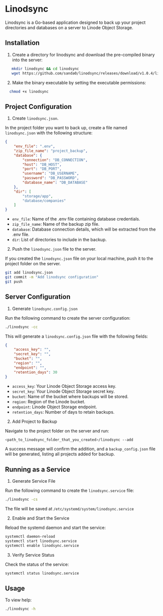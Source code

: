 # Linodsync
Linodsync is a Go-based application designed to back up your project directories and databases on a server to Linode Object Storage. 

## Installation
1. Create a directory for linodsync and download the pre-compiled binary into the server:
```bash
   mkdir linodsync && cd linodsync
   wget https://github.com/sanda0/linodsync/releases/download/v1.0.4/linodsync
```
2. Make the binary executable by setting the executable permissions:
```bash
  chmod +x linodsync
```

## Project Configuration

1. Create `linodsync.json`.

In the project folder you want to back up, create a file named `linodsync.json` with the following structure:
```json
{
    "env_file": ".env",
    "zip_file_name": "project_backup",
    "database": {
        "connection": "DB_CONNECTION",
        "host": "DB_HOST",
        "port": "DB_PORT",
        "username": "DB_USERNAME",
        "password": "DB_PASSWORD",
        "database_name": "DB_DATABASE"
    },
    "dir": [
        "storage/app",
        "database/companies"
    ]
}
```
- `env_file`: Name of the .env file containing database credentials.
- `zip_file_name`: Name of the backup zip file.
- `database`: Database connection details, which will be extracted from the .env file.
- `dir`: List of directories to include in the backup.

2. Push the `linodsync.json` file to the server.

If you created the `linodsync.json` file on your local machine, push it to the project folder on the server.
```bash
git add linodsync.json
git commit -m "Add linodsync configuration"
git push
```
## Server Configuration
1. Generate `linodsync.config.json`

Run the following command to create the server configuration:
```bash
./linodsync -cc
```
This will generate a `linodsync.config.json` file with the following fields:
```json
{
    "access_key": "",
    "secret_key": "",
    "bucket": "",
    "region": "",
    "endpoint": "",
    "retention_days": 30
}
```
- `access_key`: Your Linode Object Storage access key.
- `secret_key`: Your Linode Object Storage secret key.
- `bucket`: Name of the bucket where backups will be stored.
- `region`: Region of the Linode bucket.
- `endpoint`: Linode Object Storage endpoint.
- `retention_days`: Number of days to retain backups.

2. Add Project to Backup

Navigate to the project folder on the server and run:

```bash
<path_to_linodsync_folder_that_you_created>/linodsync --add
```
A success message will confirm the addition, and a `backup_config.json` file will be generated, listing all projects added for backup.

## Running as a Service
1. Generate Service File

Run the following command to create the `linodsync.service` file:
```bash
./linodsync -cs
```
The file will be saved at `/etc/systemd/system/linodsync.service`

2. Enable and Start the Service

Reload the systemd daemon and start the service:
```bash
systemctl daemon-reload
systemctl start linodsync.service
systemctl enable linodsync.service
```

3. Verify Service Status

Check the status of the service:
```bash
systemctl status linodsync.service
```

## Usage

To view help:

```bash
./linodsync -h
```
